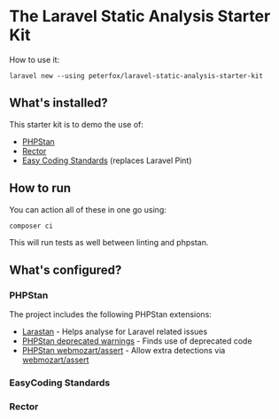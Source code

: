 # The Laravel Static Analysis Starter Kit

How to use it:

```shell
laravel new --using peterfox/laravel-static-analysis-starter-kit
```

## What's installed?

This starter kit is to demo the use of:

* [PHPStan](https://phpstan.org/)
* [Rector](https://getrector.com/)
* [Easy Coding Standards](https://github.com/easy-coding-standard/easy-coding-standard) (replaces Laravel Pint)

## How to run

You can action all of these in one go using:

```shell
composer ci
```

This will run tests as well between linting and phpstan.

## What's configured?

### PHPStan

The project includes the following PHPStan extensions:

* [Larastan](https://github.com/larastan/larastan) - Helps analyse for Laravel related issues
* [PHPStan deprecated warnings](https://github.com/phpstan/phpstan-deprecation-rules) - Finds use of deprecated code
* [PHPStan webmozart/assert](https://github.com/phpstan/phpstan-webmozart-assert) - Allow extra detections via [webmozart/assert](https://github.com/webmozart/assert)

### EasyCoding Standards

### Rector


